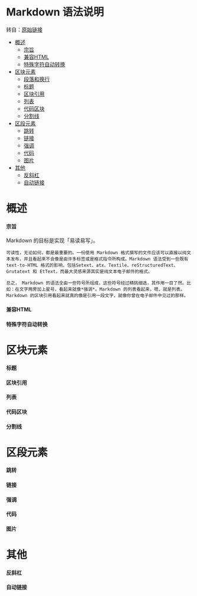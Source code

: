 ﻿Markdown 语法说明 
==================
转自：[原始链接](http://wowubuntu.com/markdown/ "markdown语法说明")  
+ [概述](#overview)  
	+ [宗旨](#philosophy)  
	+ [兼容HTML](#html)  
	+ [特殊字符自动转换](#autoescape)  
+ [区块元素](#block)  
	+ [段落和换行](#p)  
	+ [标题](#header)  
	+ [区块引用](#blockquote)  
	+ [列表](#list)  
	+ [代码区块](#precode)  
	+ [分割线](#hr)  
+ [区段元素](#span)  
	+ [跳转](#jump)  
	+ [链接](#link)  
	+ [强调](#em)  
	+ [代码](#code)  
	+ [图片](#img)  
+ [其他](#misc)  
	+ [反斜杠](#backslash)  
	+ [自动链接](#autolink)  
<h1 id="overview">概述</h1>
<h4 id="philosophy">宗旨</h4>
	Markdown 的目标是实现「易读易写」。  

	可读性，无论如何，都是最重要的。一份使用 Markdown 格式撰写的文件应该可以直接以纯文本发布，并且看起来不会像是由许多标签或是格式指令所构成。Markdown 语法受到一些既有 text-to-HTML 格式的影响，包括Setext、atx、Textile、reStructuredText、Grutatext 和 EtText，而最大灵感来源其实是纯文本电子邮件的格式。  

	总之， Markdown 的语法全由一些符号所组成，这些符号经过精挑细选，其作用一目了然。比如：在文字两旁加上星号，看起来就像*强调*。Markdown 的列表看起来，嗯，就是列表。Markdown 的区块引用看起来就真的像是引用一段文字，就像你曾在电子邮件中见过的那样。  
<h4 id="html">兼容HTML</h4>
<h4 id="antoescape">特殊字符自动转换</h4>
<h1 id="block">区块元素</h1>
<h4 id="header">标题</h4>
<h4 id="blockquote">区块引用</h4>
<h4 id="list">列表</h4>
<h4 id="precode">代码区块</h4>
<h4 id="hr">分割线</h4>
<h1 id="span">区段元素</h1>
<h4 id="jump">跳转</h4>
<h4 id="link">链接</h4>
<h4 id="em">强调</h4>
<h4 id="code">代码</h4>
<h4 id="img">图片</h4>
<h1 id="misc">其他</h1>
<h4 id="backslash">反斜杠</h4>
<h4 id="autolink">自动链接</h4>


